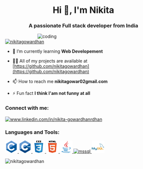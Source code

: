 <h1 align="center">Hi 👋, I'm Nikita</h1>
<h3 align="center">A passionate Full stack developer from India</h3>
<img align="right" alt="coding" width="400" src="https://www.behance.net/gallery/116770475/Animated-illustrations">

<p align="left"> <a href="https://github.com/ryo-ma/github-profile-trophy"><img src="https://github-profile-trophy.vercel.app/?username=nikitagowardhan" alt="nikitagowardhan" /></a> </p>

- 🌱 I’m currently learning **Web Developement**

- 👨‍💻 All of my projects are available at [https://github.com/nikitagowardhan](https://github.com/nikitagowardhan)

- 📫 How to reach me **nikitagowar02gmail.com**

- ⚡ Fun fact **I think I'am not funny at all**

<h3 align="left">Connect with me:</h3>
<p align="left">
<a href="https://linkedin.com/in/www.linkedin.com/in/nikita-gowardhanrdhan" target="blank"><img align="center" src="https://raw.githubusercontent.com/rahuldkjain/github-profile-readme-generator/master/src/images/icons/Social/linked-in-alt.svg" alt="www.linkedin.com/in/nikita-gowardhanrdhan" height="30" width="40" /></a>
</p>

<h3 align="left">Languages and Tools:</h3>
<p align="left"> <a href="https://www.cprogramming.com/" target="_blank" rel="noreferrer"> <img src="https://raw.githubusercontent.com/devicons/devicon/master/icons/c/c-original.svg" alt="c" width="40" height="40"/> </a> <a href="https://www.w3schools.com/cpp/" target="_blank" rel="noreferrer"> <img src="https://raw.githubusercontent.com/devicons/devicon/master/icons/cplusplus/cplusplus-original.svg" alt="cplusplus" width="40" height="40"/> </a> <a href="https://www.w3schools.com/css/" target="_blank" rel="noreferrer"> <img src="https://raw.githubusercontent.com/devicons/devicon/master/icons/css3/css3-original-wordmark.svg" alt="css3" width="40" height="40"/> </a> <a href="https://www.w3.org/html/" target="_blank" rel="noreferrer"> <img src="https://raw.githubusercontent.com/devicons/devicon/master/icons/html5/html5-original-wordmark.svg" alt="html5" width="40" height="40"/> </a> <a href="https://www.java.com" target="_blank" rel="noreferrer"> <img src="https://raw.githubusercontent.com/devicons/devicon/master/icons/java/java-original.svg" alt="java" width="40" height="40"/> </a> <a href="https://www.microsoft.com/en-us/sql-server" target="_blank" rel="noreferrer"> <img src="https://www.svgrepo.com/show/303229/microsoft-sql-server-logo.svg" alt="mssql" width="40" height="40"/> </a> <a href="https://www.mysql.com/" target="_blank" rel="noreferrer"> <img src="https://raw.githubusercontent.com/devicons/devicon/master/icons/mysql/mysql-original-wordmark.svg" alt="mysql" width="40" height="40"/> </a> </p>

<p><img align="center" src="https://github-readme-stats.vercel.app/api/top-langs?username=nikitagowardhan&show_icons=true&locale=en&layout=compact" alt="nikitagowardhan" /></p>
